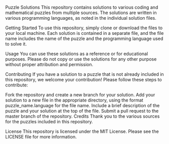 Puzzle Solutions
This repository contains solutions to various coding and mathematical puzzles from multiple sources. The solutions are written in various programming languages, as noted in the individual solution files.

Getting Started
To use this repository, simply clone or download the files to your local machine. Each solution is contained in a separate file, and the file name includes the name of the puzzle and the programming language used to solve it.

Usage
You can use these solutions as a reference or for educational purposes. Please do not copy or use the solutions for any other purpose without proper attribution and permission.

Contributing
If you have a solution to a puzzle that is not already included in this repository, we welcome your contribution! Please follow these steps to contribute:

Fork the repository and create a new branch for your solution.
Add your solution to a new file in the appropriate directory, using the format puzzle_name.language for the file name.
Include a brief description of the puzzle and your solution at the top of the file.
Submit a pull request to the master branch of the repository.
Credits
Thank you to the various sources for the puzzles included in this repository.

License
This repository is licensed under the MIT License. Please see the LICENSE file for more information.
